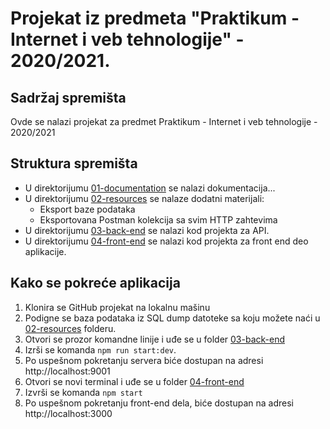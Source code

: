 # Projekat iz predmeta "Praktikum - Internet i veb tehnologije" - 2020/2021.

## Sadržaj spremišta

Ovde se nalazi projekat za predmet Praktikum - Internet i veb tehnologije - 2020/2021

## Struktura spremišta

- U direktorijumu [01-documentation](./01-documentation) se nalazi dokumentacija...
- U direktorijumu [02-resources](./02-resources) se nalaze dodatni materijali:
  - Eksport baze podataka
  - Eksportovana Postman kolekcija sa svim HTTP zahtevima
- U direktorijumu [03-back-end](./03-back-end) se nalazi kod projekta za API.
- U direktorijumu [04-front-end](./04-front-end) se nalazi kod projekta za front end deo aplikacije.

## Kako se pokreće aplikacija

1. Klonira se GitHub projekat na lokalnu mašinu
2. Podigne se baza podataka iz SQL dump datoteke sa koju možete naći u [02-resources](./02-resources) folderu.
3. Otvori se prozor komandne linije i uđe se u folder [03-back-end](./03-back-end)
4. Izrši se komanda `npm run start:dev`.
5. Po uspešnom pokretanju servera biće dostupan na adresi http://localhost:9001
6. Otvori se novi terminal i uđe se u folder [04-front-end](./04-front-end)
7. Izvrši se komanda `npm start`
8. Po uspešnom pokretanju front-end dela, biće dostupan na adresi http://localhost:3000
